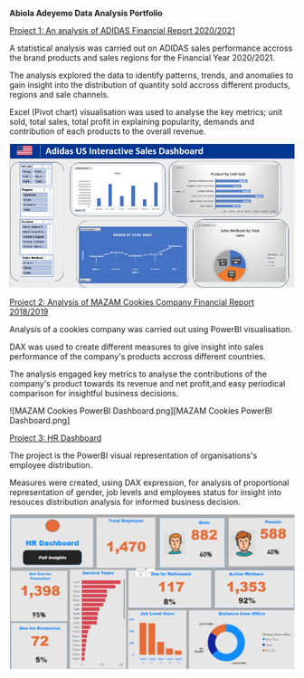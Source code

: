 **Abiola Adeyemo Data Analysis Portfolio**

[Project 1: An analysis of ADIDAS Financial Report 2020/2021](https://github.com/Biolaraji?tab=repositories)

A statistical analysis was carried out on ADIDAS sales performance accross the brand products and sales regions for the Financial Year 2020/2021.

The analysis explored the data to identify patterns, trends, and anomalies to gain insight into the distribution of quantity sold accross different products, regions and sale channels.

Excel (Pivot chart) visualisation was used to analyse the key metrics; unit sold, total sales, total profit in explaining popularity, demands and contribution of each products to the overall revenue.

![AbiolAdeyemo.png](AbiolaAdeyemo.png)

[Project 2: Analysis of MAZAM Cookies Company  Financial Report 2018/2019](https://github.com/Biolaraji?tab=repositories)

Analysis of a cookies company was carried out using PowerBI visualisation.

DAX was used to create different measures to give insight into sales performance of the company's products accross different countries.

The analysis engaged key metrics to analyse the contributions of the company's product towards its revenue and net profit,and easy periodical comparison for insightful business decisions.

![MAZAM Cookies PowerBI Dashboard.png][MAZAM Cookies PowerBI Dashboard.png]

[Project 3: HR Dashboard](https://github.com/Biolaraji?tab=repositories)

The project is the PowerBI visual representation of organisations's employee distribution.

Measures were created, using DAX expression, for analysis of proportional representation of gender, job levels and employees status for insight into resouces distribution analysis for informed business decision.

![HRDashboard.png](HRDashboard.png)

